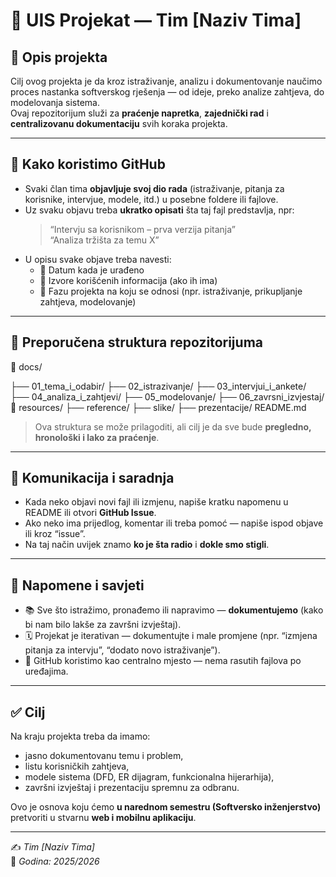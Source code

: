 # 📘 UIS Projekat — Tim [Naziv Tima]

## 🎯 Opis projekta
Cilj ovog projekta je da kroz istraživanje, analizu i dokumentovanje naučimo proces nastanka softverskog rješenja — od ideje, preko analize zahtjeva, do modelovanja sistema.  
Ovaj repozitorijum služi za **praćenje napretka**, **zajednički rad** i **centralizovanu dokumentaciju** svih koraka projekta.

---

## 🧩 Kako koristimo GitHub
- Svaki član tima **objavljuje svoj dio rada** (istraživanje, pitanja za korisnike, intervjue, modele, itd.) u posebne foldere ili fajlove.  
- Uz svaku objavu treba **ukratko opisati** šta taj fajl predstavlja, npr:  
  > “Intervju sa korisnikom – prva verzija pitanja”  
  > “Analiza tržišta za temu X”  
- U opisu svake objave treba navesti:
  - 📅 Datum kada je urađeno  
  - 🔗 Izvore korišćenih informacija (ako ih ima)  
  - 🧠 Fazu projekta na koju se odnosi (npr. istraživanje, prikupljanje zahtjeva, modelovanje)

---

## 📄 Preporučena struktura repozitorijuma

📂 docs/

├── 01_tema_i_odabir/
├── 02_istrazivanje/
├── 03_intervjui_i_ankete/
├── 04_analiza_i_zahtjevi/
├── 05_modelovanje/
├── 06_zavrsni_izvjestaj/
📂 resources/
├── reference/
├── slike/
├── prezentacije/
README.md

> Ova struktura se može prilagoditi, ali cilj je da sve bude **pregledno, hronološki i lako za praćenje**.

---

## 💬 Komunikacija i saradnja
- Kada neko objavi novi fajl ili izmjenu, napiše kratku napomenu u README ili otvori **GitHub Issue**.  
- Ako neko ima prijedlog, komentar ili treba pomoć — napiše ispod objave ili kroz “issue”.  
- Na taj način uvijek znamo **ko je šta radio** i **dokle smo stigli**.  

---

## 🧠 Napomene i savjeti
- 📚 Sve što istražimo, pronađemo ili napravimo — **dokumentujemo** (kako bi nam bilo lakše za završni izvještaj).  
- 🗓️ Projekat je iterativan — dokumentujte i male promjene (npr. “izmjena pitanja za intervju”, “dodato novo istraživanje”).  
- 👥 GitHub koristimo kao centralno mjesto — nema rasutih fajlova po uređajima.

---

## ✅ Cilj
Na kraju projekta treba da imamo:
- jasno dokumentovanu temu i problem,
- listu korisničkih zahtjeva,
- modele sistema (DFD, ER dijagram, funkcionalna hijerarhija),
- završni izvještaj i prezentaciju spremnu za odbranu.  

Ovo je osnova koju ćemo **u narednom semestru (Softversko inženjerstvo)** pretvoriti u stvarnu **web i mobilnu aplikaciju**.

---

✍️ *Tim [Naziv Tima]*  
📅 *Godina: 2025/2026*  
